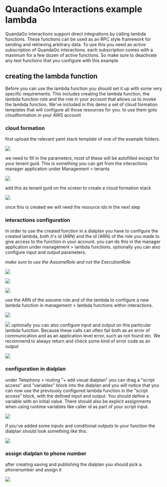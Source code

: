 # QuandaGo Interactions example lambda

QuandaGo interactions support direct integrations by calling lambda functions. These functions can be used as an RPC style
framework for sending and retrieving arbitrary data. To use this you need an active subscription of QuandaGo interactions. 
each subscription comes with a maximum for a few dozen of active functions. So make sure to deactivate 
any test functions that you configure with this example

## creating the lambda function

Before you can use the lambda function you should set it up with some very specific requirements. This includes creating
the lambda function, the lambda function role and the role in your account that allows us to invoke the lambda function.
We've included in this demo a set of cloud formation templates that will configure all those resources for you.
to use them goto cloudformation in your AWS account

### cloud formation

first upload the relevant yaml stack template of one of the example folders.

![](./cloudformationcreate.png)

we need to fill in the parameters, most of these will be autofilled except for your tenant guid. This is something you can 
get from the interactions manager application under Management > tenants

![](./managertenant.png)

add this as tenant guid on the screen to create a cloud formation stack

![](./cloudformationparameters.png)

once this is created we will need the resource ids in the next step
### interactions configuration

In order to use the created function in a dialplan you have to configure the created lambda, both it's id (ARN) and 
the id (ARN) of the role you made to give access to the function in your account. you can do this in the manager 
application under management > lambda functions. optionally you can also configure input and output parameters.

*make sure to use the AssumeRole and not the ExecutionRole*


![](./cloudformationoverview.png)


![](./lambdaoverview.png)


![](./iamoverview.png)

use the ARN of the assume role and of the lambda to configure a new lambda function in management > lambda functions
within interactions.

![](./lambdaedit.png)


![](./lambdaeditinput.png)
optionally you can also configure input and output on this particular lambda function. Because these calls can often
fail both as an error of communication and as an application level error, such as not found etc. We recommend to always return and check some kind of error code as an output

![](./lambdaeditoutput.png)

### configuration in dialplan

under Telephony > routing "+ add visual dialplan" you can drag a "script access" and "variables" block into the dialplan 
and you will notice that you can now use the previously configured lambda function in the "script access" block, with
the defined input and output. You should define a variable with an initial value. There should also be explicit 
assignments when using runtime variables like caller id as part of your script input.

![](./incompletedialplan.png)

if you've added some inputs and conditional outputs to your function the dialplan should look something like this.

![](./completedialplan.png)

### assign dialplan to phone number

after creating saving and publishing the dialplan you should pick a phonenumber and assign it 

![](./destinationnumberedit.png)